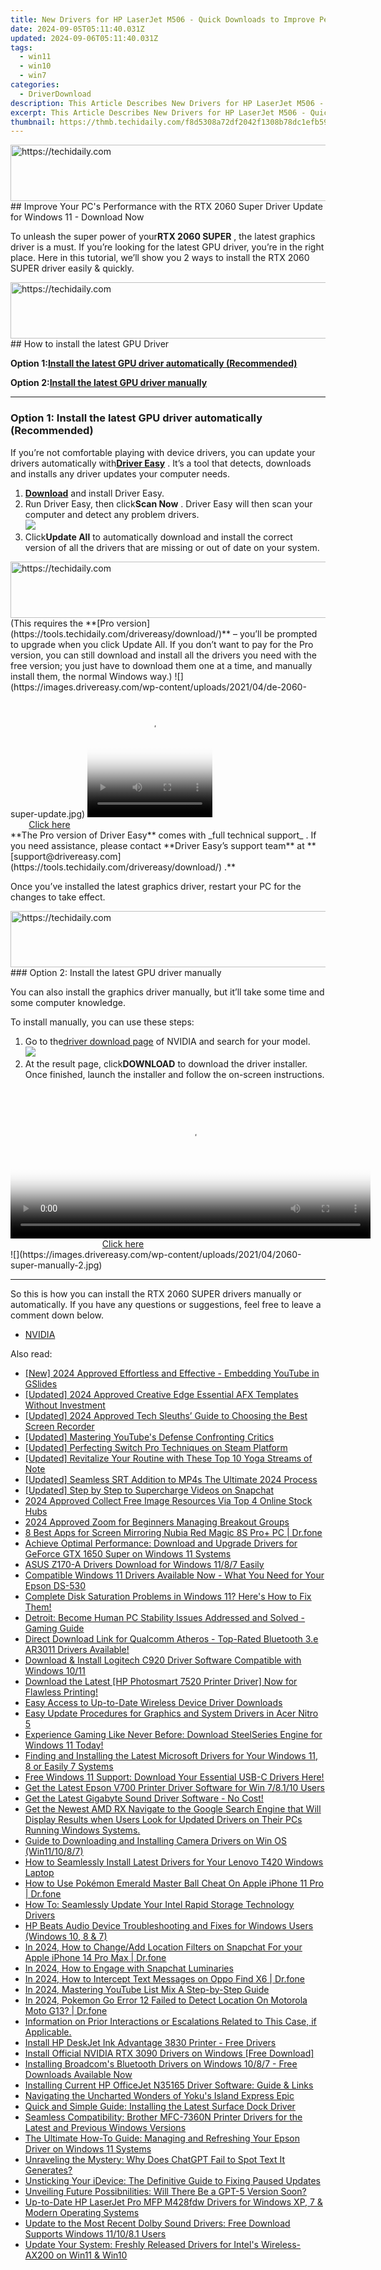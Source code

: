 ```yaml
---
title: New Drivers for HP LaserJet M506 - Quick Downloads to Improve Performance
date: 2024-09-05T05:11:40.031Z
updated: 2024-09-06T05:11:40.031Z
tags:
  - win11
  - win10
  - win7
categories:
  - DriverDownload
description: This Article Describes New Drivers for HP LaserJet M506 - Quick Downloads to Improve Performance
excerpt: This Article Describes New Drivers for HP LaserJet M506 - Quick Downloads to Improve Performance
thumbnail: https://thmb.techidaily.com/f8d5308a72df2042f1308b78dc1efb598f7f3491c673912341c93c2d4c06d1ec.jpg
---
```


<!-- affiliate ads begin -->
<a href="https://appsumo.8odi.net/c/5597632/2087485/7443" target="_top" id="2087485">
  <img src="//a.impactradius-go.com/display-ad/7443-2087485" border="0" alt="https://techidaily.com" width="728" height="90"/>
</a>
<img height="0" width="0" src="https://appsumo.8odi.net/i/5597632/2087485/7443" style="position:absolute;visibility:hidden;" border="0" />
<!-- affiliate ads end -->
## Improve Your PC's Performance with the RTX 2060 Super Driver Update for Windows 11 - Download Now

To unleash the super power of your**RTX 2060 SUPER** , the latest graphics driver is a must. If you’re looking for the latest GPU driver, you’re in the right place. Here in this tutorial, we’ll show you 2 ways to install the RTX 2060 SUPER driver easily & quickly.

<!-- affiliate ads begin -->
<a href="https://appsumo.8odi.net/c/5597632/2105867/7443" target="_top" id="2105867">
  <img src="//a.impactradius-go.com/display-ad/7443-2105867" border="0" alt="https://techidaily.com" width="728" height="90"/>
</a>
<img height="0" width="0" src="https://appsumo.8odi.net/i/5597632/2105867/7443" style="position:absolute;visibility:hidden;" border="0" />
<!-- affiliate ads end -->
## How to install the latest GPU Driver

 **Option 1:[Install the latest GPU driver automatically (Recommended)](https://www.drivereasy.com/knowledge/rtx-2060-super-drivers-download-update-for-windows-10/#option1)**

 **Option 2:[Install the latest GPU driver manually](https://tools.techidaily.com/drivereasy/download/)**

---

### Option 1: Install the latest GPU driver automatically (Recommended)

 If you’re not comfortable playing with device drivers, you can update your drivers automatically with[**Driver Easy**](https://tools.techidaily.com/drivereasy/download/) . It’s a tool that detects, downloads and installs any driver updates your computer needs.

1. **[Download](https://tools.techidaily.com/drivereasy/download/)**  and install Driver Easy.
2. Run Driver Easy, then click**Scan Now** . Driver Easy will then scan your computer and detect any problem drivers.  
![](https://images.drivereasy.com/wp-content/uploads/2020/11/Scan-now-1.jpg)
3. Click**Update All** to automatically download and install the correct version of all the drivers that are missing or out of date on your system.  
<!-- affiliate ads begin -->
<a href="https://appsumo.8odi.net/c/5597632/2130891/7443" target="_top" id="2130891">
  <img src="//a.impactradius-go.com/display-ad/7443-2130891" border="0" alt="https://techidaily.com" width="728" height="90"/>
</a>
<img height="0" width="0" src="https://appsumo.8odi.net/i/5597632/2130891/7443" style="position:absolute;visibility:hidden;" border="0" />
<!-- affiliate ads end -->
 (This requires the **[Pro version](https://tools.techidaily.com/drivereasy/download/)**  – you’ll be prompted to upgrade when you click Update All. If you don’t want to pay for the Pro version, you can still download and install all the drivers you need with the free version; you just have to download them one at a time, and manually install them, the normal Windows way.)  
![](https://images.drivereasy.com/wp-content/uploads/2021/04/de-2060-super-update.jpg)

<!-- affiliate ads begin -->
<span id="1328683">
					<video width="200" height="200" style="cursor:pointer"
           poster="//a.impactradius-go.com/display-clicktoplayimage/1328683.png"
           onclick="if(!this.playClicked){this.play();this.setAttribute('controls',true);this.playClicked=true;}">
	   <source src="//a.impactradius-go.com/display-ad/15852-1328683">
	   <img src="//a.impactradius-go.com/display-clicktoplayimage/1328683.png" style="border: none; height: 100%; width: 100%; object-fit: contain">
	</video>
	<div style="width:125px;text-align:center"><a href="javascript:window.open(decodeURIComponent('https%3A%2F%2Fthefitville.pxf.io%2Fc%2F5597632%2F1328683%2F15852'), '_blank');void(0);">Click here</a></div>
</span>
<img height="0" width="0" src="https://imp.pxf.io/i/5597632/1328683/15852" style="position:absolute;visibility:hidden;" border="0" />
<!-- affiliate ads end -->
**The Pro version of Driver Easy** comes with _full technical support_ . If you need assistance, please contact **Driver Easy’s support team** at **[support@drivereasy.com](https://tools.techidaily.com/drivereasy/download/) .**

 Once you’ve installed the latest graphics driver, restart your PC for the changes to take effect.

<!-- affiliate ads begin -->
<a href="https://aligracehair.sjv.io/c/5597632/2027167/19272" target="_top" id="2027167">
  <img src="//a.impactradius-go.com/display-ad/19272-2027167" border="0" alt="https://techidaily.com" width="728" height="90"/>
</a>
<img height="0" width="0" src="https://aligracehair.sjv.io/i/5597632/2027167/19272" style="position:absolute;visibility:hidden;" border="0" />
<!-- affiliate ads end -->
### Option 2: Install the latest GPU driver manually

 You can also install the graphics driver manually, but it’ll take some time and some computer knowledge.

To install manually, you can use these steps:

1. Go to the[driver download page](https://tools.techidaily.com/drivereasy/download/) of NVIDIA and search for your model.  
![](https://images.drivereasy.com/wp-content/uploads/2021/04/2060-super-manually-1.jpg)
2. At the result page, click**DOWNLOAD** to download the driver installer. Once finished, launch the installer and follow the on-screen instructions.  
<!-- affiliate ads begin -->
<span id="1983539">
					<video width="576" height="240" style="cursor:pointer"
           poster="//a.impactradius-go.com/display-clicktoplayimage/1983539.png"
           onclick="if(!this.playClicked){this.play();this.setAttribute('controls',true);this.playClicked=true;}">
	   <source src="//a.impactradius-go.com/display-ad/22993-1983539">
	   <img src="//a.impactradius-go.com/display-clicktoplayimage/1983539.png" style="border: none; height: 100%; width: 100%; object-fit: contain">
	</video>
	<div style="width:360px;text-align:center"><a href="javascript:window.open(decodeURIComponent('https%3A%2F%2Fhomestyler.sjv.io%2Fc%2F5597632%2F1983539%2F22993'), '_blank');void(0);">Click here</a></div>
</span>
<img height="0" width="0" src="https://imp.pxf.io/i/5597632/1983539/22993" style="position:absolute;visibility:hidden;" border="0" />
<!-- affiliate ads end -->
![](https://images.drivereasy.com/wp-content/uploads/2021/04/2060-super-manually-2.jpg)

---

 So this is how you can install the RTX 2060 SUPER drivers manually or automatically. If you have any questions or suggestions, feel free to leave a comment down below.

* [NVIDIA](https://tools.techidaily.com/drivereasy/download/)

<ins class="adsbygoogle"
     style="display:block"
     data-ad-format="autorelaxed"
     data-ad-client="ca-pub-7571918770474297"
     data-ad-slot="1223367746"></ins>



<ins class="adsbygoogle"
     style="display:block"
     data-ad-client="ca-pub-7571918770474297"
     data-ad-slot="8358498916"
     data-ad-format="auto"
     data-full-width-responsive="true"></ins>

<span class="atpl-alsoreadstyle">Also read:</span>
<div><ul>
<li><a href="https://youtube-blog.techidaily.com/024-approved-effortless-and-effective-embedding-youtube-in-gslides/"><u>[New] 2024 Approved  Effortless and Effective - Embedding YouTube in GSlides</u></a></li>
<li><a href="https://fox-friendly.techidaily.com/updated-2024-approved-creative-edge-essential-afx-templates-without-investment/"><u>[Updated] 2024 Approved  Creative Edge  Essential AFX Templates Without Investment</u></a></li>
<li><a href="https://desktop-recording.techidaily.com/updated-2024-approved-tech-sleuths-guide-to-choosing-the-best-screen-recorder/"><u>[Updated] 2024 Approved  Tech Sleuths’ Guide to Choosing the Best Screen Recorder</u></a></li>
<li><a href="https://facebook-video-share.techidaily.com/updated-mastering-youtubes-defense-confronting-critics/"><u>[Updated] Mastering YouTube's Defense  Confronting Critics</u></a></li>
<li><a href="https://remote-screen-capture.techidaily.com/updated-perfecting-switch-pro-techniques-on-steam-platform/"><u>[Updated] Perfecting Switch Pro Techniques on Steam Platform</u></a></li>
<li><a href="https://youtube-blog.techidaily.com/ed-revitalize-your-routine-with-these-top-10-yoga-streams-of-note/"><u>[Updated] Revitalize Your Routine with These Top 10 Yoga Streams of Note</u></a></li>
<li><a href="https://extra-guidance.techidaily.com/updated-seamless-srt-addition-to-mp4s-the-ultimate-2024-process/"><u>[Updated] Seamless SRT Addition to MP4s  The Ultimate 2024 Process</u></a></li>
<li><a href="https://extra-support.techidaily.com/updated-step-by-step-to-supercharge-videos-on-snapchat/"><u>[Updated] Step by Step to Supercharge Videos on Snapchat</u></a></li>
<li><a href="https://youtube-videos.techidaily.com/2024-approved-collect-free-image-resources-via-top-4-online-stock-hubs/"><u>2024 Approved  Collect Free Image Resources Via Top 4 Online Stock Hubs</u></a></li>
<li><a href="https://desktop-recording.techidaily.com/2024-approved-zoom-for-beginners-managing-breakout-groups/"><u>2024 Approved  Zoom for Beginners  Managing Breakout Groups</u></a></li>
<li><a href="https://screen-mirror.techidaily.com/8-best-apps-for-screen-mirroring-nubia-red-magic-8s-proplus-pc-drfone-by-drfone-android/"><u>8 Best Apps for Screen Mirroring Nubia Red Magic 8S Pro+ PC | Dr.fone</u></a></li>
<li><a href="https://driver-download.techidaily.com/achieve-optimal-performance-download-and-upgrade-drivers-for-geforce-gtx-1650-super-on-windows-11-systems/"><u>Achieve Optimal Performance: Download and Upgrade Drivers for GeForce GTX 1650 Super on Windows 11 Systems</u></a></li>
<li><a href="https://driver-download.techidaily.com/asus-z170-a-drivers-download-for-windows-1187-easily/"><u>ASUS Z170-A Drivers Download for Windows 11/8/7 Easily</u></a></li>
<li><a href="https://driver-download.techidaily.com/compatible-windows-11-drivers-available-now-what-you-need-for-your-epson-ds-530/"><u>Compatible Windows 11 Drivers Available Now - What You Need for Your Epson DS-530</u></a></li>
<li><a href="https://win-forum.techidaily.com/complete-disk-saturation-problems-in-windows-11-heres-how-to-fix-them/"><u>Complete Disk Saturation Problems in Windows 11? Here's How to Fix Them!</u></a></li>
<li><a href="https://win-answers.techidaily.com/detroit-become-human-pc-stability-issues-addressed-and-solved-gaming-guide/"><u>Detroit: Become Human PC Stability Issues Addressed and Solved - Gaming Guide</u></a></li>
<li><a href="https://driver-download.techidaily.com/1722962307882-direct-download-link-for-qualcomm-atheros-top-rated-bluetooth-3e-ar3011-drivers-available/"><u>Direct Download Link for Qualcomm Atheros - Top-Rated Bluetooth 3.e AR3011 Drivers Available!</u></a></li>
<li><a href="https://driver-download.techidaily.com/download-and-install-logitech-c920-driver-software-compatible-with-windows-1011/"><u>Download & Install Logitech C920 Driver Software Compatible with Windows 10/11</u></a></li>
<li><a href="https://driver-download.techidaily.com/1722973585994-download-the-latest-hp-photosmart-7520-printer-driver-now-for-flawless-printing/"><u>Download the Latest [HP Photosmart 7520 Printer Driver] Now for Flawless Printing!</u></a></li>
<li><a href="https://driver-download.techidaily.com/easy-access-to-up-to-date-wireless-device-driver-downloads/"><u>Easy Access to Up-to-Date Wireless Device Driver Downloads</u></a></li>
<li><a href="https://driver-download.techidaily.com/easy-update-procedures-for-graphics-and-system-drivers-in-acer-nitro-5/"><u>Easy Update Procedures for Graphics and System Drivers in Acer Nitro 5</u></a></li>
<li><a href="https://driver-download.techidaily.com/1722975810832-experience-gaming-like-never-before-download-steelseries-engine-for-windows-11-today/"><u>Experience Gaming Like Never Before: Download SteelSeries Engine for Windows 11 Today!</u></a></li>
<li><a href="https://driver-download.techidaily.com/finding-and-installing-the-latest-microsoft-drivers-for-your-windows-11-8-or-easily-7-systems/"><u>Finding and Installing the Latest Microsoft Drivers for Your Windows 11, 8 or Easily 7 Systems</u></a></li>
<li><a href="https://driver-download.techidaily.com/free-windows-11-support-download-your-essential-usb-c-drivers-here/"><u>Free Windows 11 Support: Download Your Essential USB-C Drivers Here!</u></a></li>
<li><a href="https://driver-download.techidaily.com/get-the-latest-epson-v700-printer-driver-software-for-win-78110-users/"><u>Get the Latest Epson V700 Printer Driver Software for Win 7/8.1/10 Users</u></a></li>
<li><a href="https://driver-download.techidaily.com/1722965319201-get-the-latest-gigabyte-sound-driver-software-no-cost/"><u>Get the Latest Gigabyte Sound Driver Software - No Cost!</u></a></li>
<li><a href="https://driver-download.techidaily.com/get-the-newest-amd-rx-navigate-to-the-google-search-engine-that-will-display-results-when-users-look-for-updated-drivers-on-their-pcs-running-windows-system45/"><u>Get the Newest AMD RX Navigate to the Google Search Engine that Will Display Results when Users Look for Updated Drivers on Their PCs Running Windows Systems.</u></a></li>
<li><a href="https://driver-download.techidaily.com/guide-to-downloading-and-installing-camera-drivers-on-win-os-win111087/"><u>Guide to Downloading and Installing Camera Drivers on Win OS (Win11/10/8/7)</u></a></li>
<li><a href="https://driver-download.techidaily.com/how-to-seamlessly-install-latest-drivers-for-your-lenovo-t420-windows-laptop/"><u>How to Seamlessly Install Latest Drivers for Your Lenovo T420 Windows Laptop</u></a></li>
<li><a href="https://ios-pokemon-go.techidaily.com/how-to-use-pokemon-emerald-master-ball-cheat-on-apple-iphone-11-pro-drfone-by-drfone-virtual-ios/"><u>How to Use Pokémon Emerald Master Ball Cheat On Apple iPhone 11 Pro | Dr.fone</u></a></li>
<li><a href="https://driver-download.techidaily.com/how-to-seamlessly-update-your-intel-rapid-storage-technology-drivers/"><u>How To: Seamlessly Update Your Intel Rapid Storage Technology Drivers</u></a></li>
<li><a href="https://driver-download.techidaily.com/hp-beats-audio-device-troubleshooting-and-fixes-for-windows-users-windows-10-8-and-7/"><u>HP Beats Audio Device Troubleshooting and Fixes for Windows Users (Windows 10, 8 & 7)</u></a></li>
<li><a href="https://location-social.techidaily.com/in-2024-how-to-changeadd-location-filters-on-snapchat-for-your-apple-iphone-14-pro-max-drfone-by-drfone-virtual-ios/"><u>In 2024, How to Change/Add Location Filters on Snapchat For your Apple iPhone 14 Pro Max | Dr.fone</u></a></li>
<li><a href="https://vp-tips.techidaily.com/in-2024-how-to-engage-with-snapchat-luminaries/"><u>In 2024, How to Engage with Snapchat Luminaries</u></a></li>
<li><a href="https://android-location-track.techidaily.com/in-2024-how-to-intercept-text-messages-on-oppo-find-x6-drfone-by-drfone-virtual-android/"><u>In 2024, How to Intercept Text Messages on Oppo Find X6 | Dr.fone</u></a></li>
<li><a href="https://youtube-blog.techidaily.com/24-mastering-youtube-list-mix-a-step-by-step-guide/"><u>In 2024, Mastering YouTube List Mix  A Step-by-Step Guide</u></a></li>
<li><a href="https://android-pokemon-go.techidaily.com/in-2024-pokemon-go-error-12-failed-to-detect-location-on-motorola-moto-g13-drfone-by-drfone-virtual-android/"><u>In 2024, Pokemon Go Error 12 Failed to Detect Location On Motorola Moto G13? | Dr.fone</u></a></li>
<li><a href="https://driver-download.techidaily.com/information-on-prior-interactions-or-escalations-related-to-this-case-if-applicable/"><u>Information on Prior Interactions or Escalations Related to This Case, if Applicable.</u></a></li>
<li><a href="https://driver-download.techidaily.com/install-hp-deskjet-ink-advantage-3830-printer-free-drivers/"><u>Install HP DeskJet Ink Advantage 3830 Printer - Free Drivers</u></a></li>
<li><a href="https://driver-download.techidaily.com/install-official-nvidia-rtx-3090-drivers-on-windows-free-download/"><u>Install Official NVIDIA RTX 3090 Drivers on Windows [Free Download]</u></a></li>
<li><a href="https://driver-download.techidaily.com/installing-broadcoms-bluetooth-drivers-on-windows-1087-free-downloads-available-now/"><u>Installing Broadcom's Bluetooth Drivers on Windows 10/8/7 - Free Downloads Available Now</u></a></li>
<li><a href="https://driver-download.techidaily.com/installing-current-hp-officejet-n35165-driver-software-guide-and-links/"><u>Installing Current HP OfficeJet N35165 Driver Software: Guide & Links</u></a></li>
<li><a href="https://buynow-marvelous.techidaily.com/navigating-the-uncharted-wonders-of-yokus-island-express-epic/"><u>Navigating the Uncharted Wonders of Yoku's Island Express Epic</u></a></li>
<li><a href="https://driver-download.techidaily.com/quick-and-simple-guide-installing-the-latest-surface-dock-driver/"><u>Quick and Simple Guide: Installing the Latest Surface Dock Driver</u></a></li>
<li><a href="https://driver-download.techidaily.com/seamless-compatibility-brother-mfc-7360n-printer-drivers-for-the-latest-and-previous-windows-versions/"><u>Seamless Compatibility: Brother MFC-7360N Printer Drivers for the Latest and Previous Windows Versions</u></a></li>
<li><a href="https://driver-download.techidaily.com/the-ultimate-how-to-guide-managing-and-refreshing-your-epson-driver-on-windows-11-systems/"><u>The Ultimate How-To Guide: Managing and Refreshing Your Epson Driver on Windows 11 Systems</u></a></li>
<li><a href="https://tech-haven.techidaily.com/unraveling-the-mystery-why-does-chatgpt-fail-to-spot-text-it-generates/"><u>Unraveling the Mystery: Why Does ChatGPT Fail to Spot Text It Generates?</u></a></li>
<li><a href="https://fox-that.techidaily.com/unsticking-your-idevice-the-definitive-guide-to-fixing-paused-updates/"><u>Unsticking Your iDevice: The Definitive Guide to Fixing Paused Updates</u></a></li>
<li><a href="https://tech-revival.techidaily.com/unveiling-future-possibnilities-will-there-be-a-gpt-5-version-soon/"><u>Unveiling Future Possibnilities: Will There Be a GPT-5 Version Soon?</u></a></li>
<li><a href="https://driver-download.techidaily.com/up-to-date-hp-laserjet-pro-mfp-m428fdw-drivers-for-windows-xp-7-and-modern-operating-systems/"><u>Up-to-Date HP LaserJet Pro MFP M428fdw Drivers for Windows XP, 7 & Modern Operating Systems</u></a></li>
<li><a href="https://driver-download.techidaily.com/update-to-the-most-recent-dolby-sound-drivers-free-download-supports-windows-111081-users/"><u>Update to the Most Recent Dolby Sound Drivers: Free Download Supports Windows 11/10/8.1 Users</u></a></li>
<li><a href="https://driver-download.techidaily.com/update-your-system-freshly-released-drivers-for-intels-wireless-ax200-on-win11-and-win10/"><u>Update Your System: Freshly Released Drivers for Intel's Wireless-AX200 on Win11 & Win10</u></a></li>
</ul></div>
